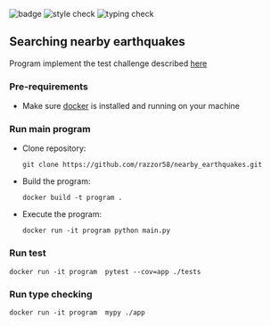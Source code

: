 ![badge](https://img.shields.io/endpoint?url=https://gist.githubusercontent.com/razzor58/4b0b2165685931159ff9aeb4200fc867/raw/coverage.json) ![style check](https://github.com/razzor58/nearby_earthquakes/actions/workflows/style_check.yaml/badge.svg) ![typing check](https://github.com/razzor58/nearby_earthquakes/actions/workflows/typing_check.yaml/badge.svg)

## Searching nearby earthquakes
Program implement the test challenge described [here](https://github.com/smartrecruiters-coding/ict-nearby-earthquakes-ilya-davydov)

### Pre-requirements
 - Make sure [docker](https://www.docker.com/products/docker-desktop/) is installed and running on your machine

### Run main program
 - Clone repository:
    ```
    git clone https://github.com/razzor58/nearby_earthquakes.git
    ```
 - Build the program:
    ```
    docker build -t program .
    ```
 - Execute the program:
    ```
    docker run -it program python main.py
    ```

### Run test
```
docker run -it program  pytest --cov=app ./tests
```

### Run type checking
```
docker run -it program  mypy ./app
```